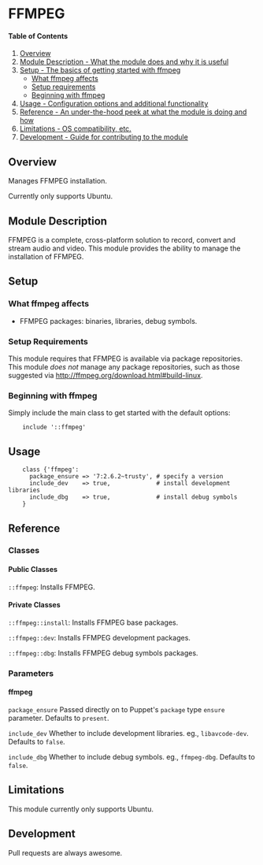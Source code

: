 # FFMPEG

#### Table of Contents

1. [Overview](#overview)
2. [Module Description - What the module does and why it is useful](#module-description)
3. [Setup - The basics of getting started with ffmpeg](#setup)
    * [What ffmpeg affects](#what-ffmpeg-affects)
    * [Setup requirements](#setup-requirements)
    * [Beginning with ffmpeg](#beginning-with-ffmpeg)
4. [Usage - Configuration options and additional functionality](#usage)
5. [Reference - An under-the-hood peek at what the module is doing and how](#reference)
5. [Limitations - OS compatibility, etc.](#limitations)
6. [Development - Guide for contributing to the module](#development)

## Overview

Manages FFMPEG installation.

Currently only supports Ubuntu.

## Module Description

FFMPEG is a complete, cross-platform solution to record, convert and stream audio
and video. This module provides the ability to manage the installation of FFMPEG.

## Setup

### What ffmpeg affects

* FFMPEG packages: binaries, libraries, debug symbols.

### Setup Requirements

This module requires that FFMPEG is available via package repositories. This module *does not* manage any package repositories, such as those suggested via http://ffmpeg.org/download.html#build-linux.

### Beginning with ffmpeg

Simply include the main class to get started with the default options:

```puppet
    include '::ffmpeg'
```

## Usage

```puppet
    class {'ffmpeg':
      package_ensure => '7:2.6.2~trusty', # specify a version
      include_dev    => true,             # install development libraries
      include_dbg    => true,             # install debug symbols
    }
```

## Reference

### Classes
#### Public Classes

`::ffmpeg`: Installs FFMPEG.

#### Private Classes

`::ffmpeg::install`: Installs FFMPEG base packages.

`::ffmpeg::dev`: Installs FFMPEG development packages.

`::ffmpeg::dbg`: Installs FFMPEG debug symbols packages.

### Parameters
#### ffmpeg

`package_ensure`
Passed directly on to Puppet's `package` type `ensure` parameter. Defaults to `present`.

`include_dev`
Whether to include development libraries. eg., `libavcode-dev`. Defaults to `false`.

`include_dbg`
Whether to include debug symbols. eg., `ffmpeg-dbg`. Defaults to `false`.

## Limitations

This module currently only supports Ubuntu.

## Development

Pull requests are always awesome.
